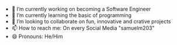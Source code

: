 
- 🔭 I’m currently working on becoming a Software Engineer
- 🌱 I’m currently learning the basic of programming
- 👯 I’m looking to collaborate on fun, innovative and crative projects
- 📫 How to reach me: On every Social Media "samuelm203"
- 😄 Pronouns: He/Him
